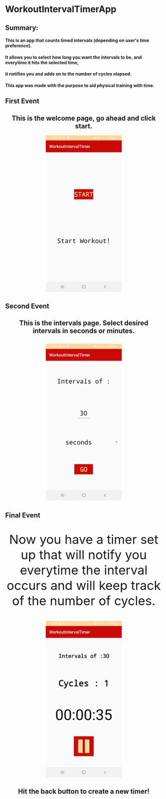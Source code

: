 # WorkoutIntervalTimerApp

## Summary:
#### This is an app that counts timed intervals (depending on user's time preference).  
#### It allows you to select how long you want the intervals to be, and everytime it hits the selected time,
#### it notifies you and adds on to the number of cycles elapsed.  
#### This app was made with the purpose to aid physical training with time.

## First Event
<h2 align="center">This is the welcome page, go ahead and click start.</h2>

<p align="center">
  <img src="images/pic1.jpg" height=500>
</p>

## Second Event
<h2 align="center">This is the intervals page.  Select desired intervals in seconds or minutes.<h2>

<p align="center">
  <img src="images/pic2.jpg" height=500>
</p>

## Final Event
<p align="center"; style="font-size:40px";>Now you have a timer set up that will notify you everytime the interval occurs and will keep track of the number of cycles.</p>

<p align="center">
  <img src="images/pic3.jpg" height=500>
</p>

<h2 align="center">Hit the back button to create a new timer!<h2>
